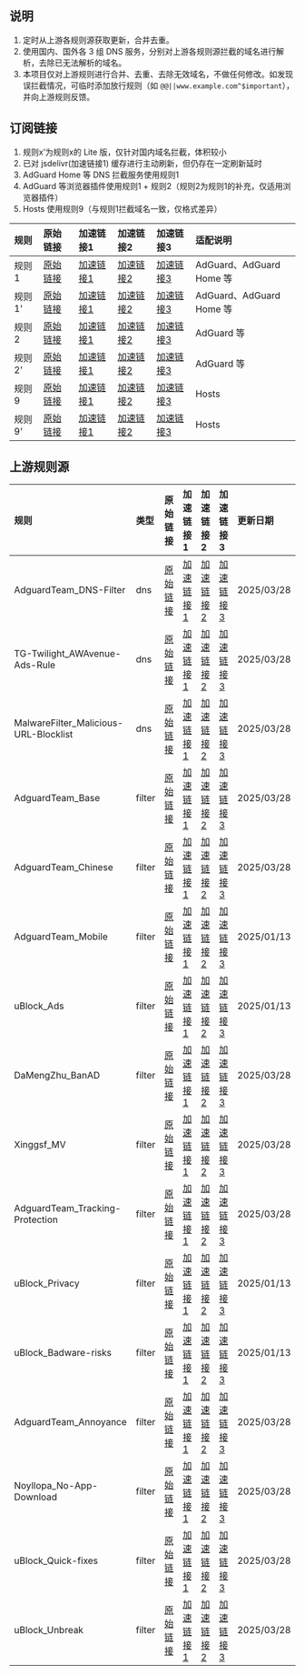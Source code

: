 ## 说明
1. 定时从上游各规则源获取更新，合并去重。
2. 使用国内、国外各 3 组 DNS 服务，分别对上游各规则源拦截的域名进行解析，去除已无法解析的域名。
3. 本项目仅对上游规则进行合并、去重、去除无效域名，不做任何修改。如发现误拦截情况，可临时添加放行规则（如 `@@||www.example.com^$important`），并向上游规则反馈。

## 订阅链接
1. 规则x’为规则x的 Lite 版，仅针对国内域名拦截，体积较小
2. 已对 jsdelivr(加速链接1) 缓存进行主动刷新，但仍存在一定刷新延时
3. AdGuard Home 等 DNS 拦截服务使用规则1
4. AdGuard 等浏览器插件使用规则1 + 规则2（规则2为规则1的补充，仅适用浏览器插件）
5. Hosts 使用规则9（与规则1拦截域名一致，仅格式差异）

| 规则 | 原始链接 | 加速链接1 | 加速链接2 | 加速链接3 | 适配说明 |
|:-|:-|:-|:-|:-|:-|
| 规则1 | [原始链接](https://raw.githubusercontent.com/C9LG/Blocklists/main/rules/adblockdns.txt) | [加速链接1](https://gcore.jsdelivr.net/gh/C9LG/Blocklists@main/rules/adblockdns.txt) | [加速链接2](https://github.boki.moe/https://raw.githubusercontent.com/C9LG/Blocklists/main/rules/adblockdns.txt) | [加速链接3](https://ghfast.top/https://raw.githubusercontent.com/C9LG/Blocklists/main/rules/adblockdns.txt) | AdGuard、AdGuard Home 等 |
| 规则1' | [原始链接](https://raw.githubusercontent.com/C9LG/Blocklists/main/rules/adblockdnslite.txt) | [加速链接1](https://gcore.jsdelivr.net/gh/C9LG/Blocklists@main/rules/adblockdnslite.txt) | [加速链接2](https://github.boki.moe/https://raw.githubusercontent.com/C9LG/Blocklists/main/rules/adblockdnslite.txt) | [加速链接3](https://ghfast.top/https://raw.githubusercontent.com/C9LG/Blocklists/main/rules/adblockdnslite.txt) | AdGuard、AdGuard Home 等 |
| 规则2 | [原始链接](https://raw.githubusercontent.com/C9LG/Blocklists/main/rules/adblockfilters.txt) | [加速链接1](https://gcore.jsdelivr.net/gh/C9LG/Blocklists@main/rules/adblockfilters.txt) | [加速链接2](https://github.boki.moe/https://raw.githubusercontent.com/C9LG/Blocklists/main/rules/adblockfilters.txt) | [加速链接3](https://ghfast.top/https://raw.githubusercontent.com/C9LG/Blocklists/main/rules/adblockfilters.txt) | AdGuard 等 |
| 规则2' | [原始链接](https://raw.githubusercontent.com/C9LG/Blocklists/main/rules/adblockfilterslite.txt) | [加速链接1](https://gcore.jsdelivr.net/gh/C9LG/Blocklists@main/rules/adblockfilterslite.txt) | [加速链接2](https://github.boki.moe/https://raw.githubusercontent.com/C9LG/Blocklists/main/rules/adblockfilterslite.txt) | [加速链接3](https://ghfast.top/https://raw.githubusercontent.com/C9LG/Blocklists/main/rules/adblockfilterslite.txt) | AdGuard 等 |
| 规则9 | [原始链接](https://raw.githubusercontent.com/C9LG/Blocklists/main/rules/adblockhosts.txt) | [加速链接1](https://gcore.jsdelivr.net/gh/C9LG/Blocklists@main/rules/adblockhosts.txt) | [加速链接2](https://github.boki.moe/https://raw.githubusercontent.com/C9LG/Blocklists/main/rules/adblockhosts.txt) | [加速链接3](https://ghfast.top/https://raw.githubusercontent.com/C9LG/Blocklists/main/rules/adblockhosts.txt) | Hosts |
| 规则9' | [原始链接](https://raw.githubusercontent.com/C9LG/Blocklists/main/rules/adblockhostslite.txt) | [加速链接1](https://gcore.jsdelivr.net/gh/C9LG/Blocklists@main/rules/adblockhostslite.txt) | [加速链接2](https://github.boki.moe/https://raw.githubusercontent.com/C9LG/Blocklists/main/rules/adblockhostslite.txt) | [加速链接3](https://ghfast.top/https://raw.githubusercontent.com/C9LG/Blocklists/main/rules/adblockhostslite.txt) | Hosts |

## 上游规则源

| 规则 | 类型 | 原始链接 | 加速链接1 | 加速链接2 | 加速链接3 | 更新日期 |
|:-|:-|:-|:-|:-|:-|:-|
| AdguardTeam_DNS-Filter | dns | [原始链接](https://adguardteam.github.io/AdGuardSDNSFilter/Filters/filter.txt) | [加速链接1](https://gcore.jsdelivr.net/gh/C9LG/Blocklists@main/rules/AdguardTeam_DNS-Filter.txt) | [加速链接2](https://github.boki.moe/https://raw.githubusercontent.com/C9LG/Blocklists/main/rules/AdguardTeam_DNS-Filter.txt) | [加速链接3](https://ghfast.top/https://raw.githubusercontent.com/C9LG/Blocklists/main/rules/AdguardTeam_DNS-Filter.txt) | 2025/03/28 |
| TG-Twilight_AWAvenue-Ads-Rule | dns | [原始链接](https://raw.githubusercontent.com/TG-Twilight/AWAvenue-Ads-Rule/main/AWAvenue-Ads-Rule.txt) | [加速链接1](https://gcore.jsdelivr.net/gh/C9LG/Blocklists@main/rules/TG-Twilight_AWAvenue-Ads-Rule.txt) | [加速链接2](https://github.boki.moe/https://raw.githubusercontent.com/C9LG/Blocklists/main/rules/TG-Twilight_AWAvenue-Ads-Rule.txt) | [加速链接3](https://ghfast.top/https://raw.githubusercontent.com/C9LG/Blocklists/main/rules/TG-Twilight_AWAvenue-Ads-Rule.txt) | 2025/03/28 |
| MalwareFilter_Malicious-URL-Blocklist | dns | [原始链接](https://malware-filter.gitlab.io/malware-filter/urlhaus-filter-agh-online.txt) | [加速链接1](https://gcore.jsdelivr.net/gh/C9LG/Blocklists@main/rules/malware-filter_Malicious-URL-Blocklist.txt) | [加速链接2](https://github.boki.moe/https://raw.githubusercontent.com/C9LG/Blocklists/main/rules/malware-filter_Malicious-URL-Blocklist.txt) | [加速链接3](https://ghfast.top/https://raw.githubusercontent.com/C9LG/Blocklists/main/rules/malware-filter_Malicious-URL-Blocklist.txt) | 2025/03/28 |
| AdguardTeam_Base | filter | [原始链接](https://raw.githubusercontent.com/AdguardTeam/FiltersRegistry/master/filters/filter_2_Base/filter.txt) | [加速链接1](https://gcore.jsdelivr.net/gh/C9LG/Blocklists@main/rules/AdguardTeam_Base.txt) | [加速链接2](https://github.boki.moe/https://raw.githubusercontent.com/C9LG/Blocklists/main/rules/AdguardTeam_Base.txt) | [加速链接3](https://ghfast.top/https://raw.githubusercontent.com/C9LG/Blocklists/main/rules/AdguardTeam_Base.txt) | 2025/03/28 |
| AdguardTeam_Chinese | filter | [原始链接](https://raw.githubusercontent.com/AdguardTeam/FiltersRegistry/master/filters/filter_224_Chinese/filter.txt) | [加速链接1](https://gcore.jsdelivr.net/gh/C9LG/Blocklists@main/rules/AdguardTeam_Chinese.txt) | [加速链接2](https://github.boki.moe/https://raw.githubusercontent.com/C9LG/Blocklists/main/rules/AdguardTeam_Chinese.txt) | [加速链接3](https://ghfast.top/https://raw.githubusercontent.com/C9LG/Blocklists/main/rules/AdguardTeam_Chinese.txt) | 2025/03/28 |
| AdguardTeam_Mobile | filter | [原始链接](https://raw.githubusercontent.com/AdguardTeam/FiltersRegistry/master/filters/filter_11_Mobile/filter.txt) | [加速链接1](https://gcore.jsdelivr.net/gh/C9LG/Blocklists@main/rules/AdguardTeam_Mobile.txt) | [加速链接2](https://github.boki.moe/https://raw.githubusercontent.com/C9LG/Blocklists/main/rules/AdguardTeam_Mobile.txt) | [加速链接3](https://ghfast.top/https://raw.githubusercontent.com/C9LG/Blocklists/main/rules/AdguardTeam_Mobile.txt) | 2025/01/13 |
| uBlock_Ads | filter | [原始链接](https://raw.githubusercontent.com/uBlockOrigin/uAssets/refs/heads/master/filters/filters.txt) | [加速链接1](https://gcore.jsdelivr.net/gh/C9LG/Blocklists@main/rules/AdguardTeam_Mobile.txt) | [加速链接2](https://github.boki.moe/https://raw.githubusercontent.com/C9LG/Blocklists/main/rules/AdguardTeam_Mobile.txt) | [加速链接3](https://ghfast.top/https://raw.githubusercontent.com/C9LG/Blocklists/main/rules/AdguardTeam_Mobile.txt) | 2025/01/13 |
| DaMengZhu_BanAD | filter | [原始链接](https://raw.githubusercontent.com/damengzhu/banad/main/jiekouAD.txt) | [加速链接1](https://gcore.jsdelivr.net/gh/C9LG/Blocklists@main/rules/damengzhu_BanAD.txt) | [加速链接2](https://github.boki.moe/https://raw.githubusercontent.com/C9LG/Blocklists/main/rules/damengzhu_BanAD.txt) | [加速链接3](https://ghfast.top/https://raw.githubusercontent.com/C9LG/Blocklists/main/rules/damengzhu_BanAD.txt) | 2025/03/28 |
| Xinggsf_MV | filter | [原始链接](https://raw.githubusercontent.com/xinggsf/Adblock-Plus-Rule/master/mv.txt) | [加速链接1](https://gcore.jsdelivr.net/gh/C9LG/Blocklists@main/rules/xinggsf_MV.txt) | [加速链接2](https://github.boki.moe/https://raw.githubusercontent.com/C9LG/Blocklists/main/rules/xinggsf_MV.txt) | [加速链接3](https://ghfast.top/https://raw.githubusercontent.com/C9LG/Blocklists/main/rules/xinggsf_MV.txt) | 2025/03/28 |
| AdguardTeam_Tracking-Protection | filter | [原始链接](https://raw.githubusercontent.com/AdguardTeam/FiltersRegistry/master/filters/filter_3_Spyware/filter.txt) | [加速链接1](https://gcore.jsdelivr.net/gh/C9LG/Blocklists@main/rules/AdguardTeam_Tracking-Protection.txt) | [加速链接2](https://github.boki.moe/https://raw.githubusercontent.com/C9LG/Blocklists/main/rules/AdguardTeam_Tracking-Protection.txt) | [加速链接3](https://ghfast.top/https://raw.githubusercontent.com/C9LG/Blocklists/main/rules/AdguardTeam_Tracking-Protection.txt) | 2025/03/28 |
| uBlock_Privacy | filter | [原始链接](https://raw.githubusercontent.com/uBlockOrigin/uAssets/refs/heads/master/filters/privacy.txt) | [加速链接1](https://gcore.jsdelivr.net/gh/C9LG/Blocklists@main/rules/AdguardTeam_Mobile.txt) | [加速链接2](https://github.boki.moe/https://raw.githubusercontent.com/C9LG/Blocklists/main/rules/AdguardTeam_Mobile.txt) | [加速链接3](https://ghfast.top/https://raw.githubusercontent.com/C9LG/Blocklists/main/rules/AdguardTeam_Mobile.txt) | 2025/01/13 |
| uBlock_Badware-risks | filter | [原始链接](https://raw.githubusercontent.com/uBlockOrigin/uAssets/refs/heads/master/filters/badware.txt) | [加速链接1](https://gcore.jsdelivr.net/gh/C9LG/Blocklists@main/rules/AdguardTeam_Mobile.txt) | [加速链接2](https://github.boki.moe/https://raw.githubusercontent.com/C9LG/Blocklists/main/rules/AdguardTeam_Mobile.txt) | [加速链接3](https://ghfast.top/https://raw.githubusercontent.com/C9LG/Blocklists/main/rules/AdguardTeam_Mobile.txt) | 2025/01/13 |
| AdguardTeam_Annoyance | filter | [原始链接](https://raw.githubusercontent.com/AdguardTeam/FiltersRegistry/master/filters/filter_14_Annoyances/filter.txt) | [加速链接1](https://gcore.jsdelivr.net/gh/C9LG/Blocklists@main/rules/AdguardTeam_Annoyance.txt) | [加速链接2](https://github.boki.moe/https://raw.githubusercontent.com/C9LG/Blocklists/main/rules/AdguardTeam_Annoyance.txt) | [加速链接3](https://ghfast.top/https://raw.githubusercontent.com/C9LG/Blocklists/main/rules/AdguardTeam_Annoyance.txt) | 2025/03/28 |
| Noyllopa_No-App-Download | filter | [原始链接](https://raw.githubusercontent.com/Noyllopa/NoAppDownload/master/NoAppDownload.txt) | [加速链接1](https://gcore.jsdelivr.net/gh/C9LG/Blocklists@main/rules/Noyllopa_No-App-Download.txt) | [加速链接2](https://github.boki.moe/https://raw.githubusercontent.com/C9LG/Blocklists/main/rules/Noyllopa_No-App-Download.txt) | [加速链接3](https://ghfast.top/https://raw.githubusercontent.com/C9LG/Blocklists/main/rules/Noyllopa_No-App-Download.txt) | 2025/03/28 |
| uBlock_Quick-fixes | filter | [原始链接](https://raw.githubusercontent.com/uBlockOrigin/uAssets/refs/heads/master/filters/quick-fixes.txt) | [加速链接1](https://gcore.jsdelivr.net/gh/C9LG/Blocklists@main/rules/Noyllopa_No-App-Download.txt) | [加速链接2](https://github.boki.moe/https://raw.githubusercontent.com/C9LG/Blocklists/main/rules/Noyllopa_No-App-Download.txt) | [加速链接3](https://ghfast.top/https://raw.githubusercontent.com/C9LG/Blocklists/main/rules/Noyllopa_No-App-Download.txt) | 2025/03/28 |
| uBlock_Unbreak | filter | [原始链接](https://raw.githubusercontent.com/uBlockOrigin/uAssets/refs/heads/master/filters/unbreak.txt) | [加速链接1](https://gcore.jsdelivr.net/gh/C9LG/Blocklists@main/rules/Noyllopa_No-App-Download.txt) | [加速链接2](https://github.boki.moe/https://raw.githubusercontent.com/C9LG/Blocklists/main/rules/Noyllopa_No-App-Download.txt) | [加速链接3](https://ghfast.top/https://raw.githubusercontent.com/C9LG/Blocklists/main/rules/Noyllopa_No-App-Download.txt) | 2025/03/28 |
